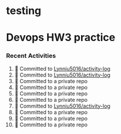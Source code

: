 # testing

#  Devops HW3 practice
### Recent Activities
<!--START_SECTION:activity-->
1. 📝 Committed to [Lynniu5016/activity-log](https://github.com/Lynniu5016/activity-log/commit/87accd0e2b78b03c8cce32e0cdd6ab79cd9e5b64)
2. 📝 Committed to [Lynniu5016/activity-log](https://github.com/Lynniu5016/activity-log/commit/d6a922ac3a7f429efa56e370e434219851454447)
3. 📝 Committed to a private repo
4. 📝 Committed to a private repo
5. 📝 Committed to a private repo
6. 📝 Committed to a private repo
7. 📝 Committed to [Lynniu5016/activity-log](https://github.com/Lynniu5016/activity-log/commit/db459624f2c60e9657aae6e37120ca3a90c20643)
8. 📝 Committed to a private repo
9. 📝 Committed to a private repo
10. 📝 Committed to a private repo
<!--END_SECTION:activity-->
